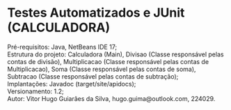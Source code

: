 # Testes Automatizados e JUnit (CALCULADORA)

<p>Pré-requisitos: Java, NetBeans IDE 17;<br>
    Estrutura do projeto: Calculadora (Main), Divisao (Classe responsável pelas contas de divisão), Multiplicacao (Classe responsável pelas contas de Multiplicacao), Soma (Classe responsável pelas contas de soma), Subtracao (Classe responsável pelas contas de subtração);<br>
    Implantações: Javadoc (target/site/apidocs);<br>
    Versionamento: 1.2;<br>
    Autor: Vitor Hugo Guiarães da Silva, hugo.guima@outlook.com, 224029.<br></p>
